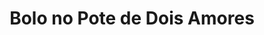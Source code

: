---
title: Bolo no Pote de Dois Amores
description: 
category: Bolos
subcategory: Bolo no Pote
flavor: Dois Amores
price: 16
---